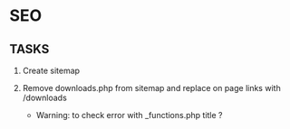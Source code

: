 # SEO

## TASKS

1. Create sitemap

2. Remove downloads.php from sitemap and replace on page links with /downloads  
	- Warning: to check error with _functions.php title ?


